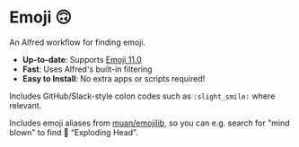 Emoji 🙃
=======

An Alfred workflow for finding emoji.

- **Up-to-date**: Supports [Emoji 11.0](https://unicode.org/emoji/charts/full-emoji-list.html)
- **Fast**: Uses Alfred's built-in filtering
- **Easy to Install**: No extra apps or scripts required!

Includes GitHub/Slack-style colon codes such as `:slight_smile:` where relevant.

Includes emoji aliases from [muan/emojilib](https://github.com/muan/emojilib), so you can e.g. search for "mind blown" to find 🤯 “Exploding Head”.

